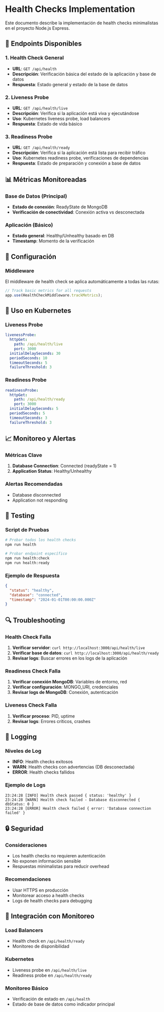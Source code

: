# Health Checks Implementation

Este documento describe la implementación de health checks minimalistas en el proyecto Node.js Express.

## 🏥 Endpoints Disponibles

### 1. Health Check General
- **URL**: `GET /api/health`
- **Descripción**: Verificación básica del estado de la aplicación y base de datos
- **Respuesta**: Estado general y estado de la base de datos

### 2. Liveness Probe
- **URL**: `GET /api/health/live`
- **Descripción**: Verifica si la aplicación está viva y ejecutándose
- **Uso**: Kubernetes liveness probe, load balancers
- **Respuesta**: Estado de vida básico

### 3. Readiness Probe
- **URL**: `GET /api/health/ready`
- **Descripción**: Verifica si la aplicación está lista para recibir tráfico
- **Uso**: Kubernetes readiness probe, verificaciones de dependencias
- **Respuesta**: Estado de preparación y conexión a base de datos

## 📊 Métricas Monitoreadas

### Base de Datos (Principal)
- **Estado de conexión**: ReadyState de MongoDB
- **Verificación de conectividad**: Conexión activa vs desconectada

### Aplicación (Básico)
- **Estado general**: Healthy/Unhealthy basado en DB
- **Timestamp**: Momento de la verificación

## 🔧 Configuración

### Middleware
El middleware de health check se aplica automáticamente a todas las rutas:
```typescript
// Track basic metrics for all requests
app.use(HealthCheckMiddleware.trackMetrics);
```

## 🚀 Uso en Kubernetes

### Liveness Probe
```yaml
livenessProbe:
  httpGet:
    path: /api/health/live
    port: 3000
  initialDelaySeconds: 30
  periodSeconds: 10
  timeoutSeconds: 5
  failureThreshold: 3
```

### Readiness Probe
```yaml
readinessProbe:
  httpGet:
    path: /api/health/ready
    port: 3000
  initialDelaySeconds: 5
  periodSeconds: 5
  timeoutSeconds: 3
  failureThreshold: 3
```

## 📈 Monitoreo y Alertas

### Métricas Clave
1. **Database Connection**: Connected (readyState = 1)
2. **Application Status**: Healthy/Unhealthy

### Alertas Recomendadas
- Database disconnected
- Application not responding

## 🧪 Testing

### Script de Pruebas
```bash
# Probar todos los health checks
npm run health

# Probar endpoint específico
npm run health:check
npm run health:ready
```

### Ejemplo de Respuesta
```json
{
  "status": "healthy",
  "database": "connected",
  "timestamp": "2024-01-01T00:00:00.000Z"
}
```

## 🔍 Troubleshooting

### Health Check Falla
1. **Verificar servidor**: `curl http://localhost:3000/api/health/live`
2. **Verificar base de datos**: `curl http://localhost:3000/api/health/ready`
3. **Revisar logs**: Buscar errores en los logs de la aplicación

### Readiness Check Falla
1. **Verificar conexión MongoDB**: Variables de entorno, red
2. **Verificar configuración**: MONGO_URI, credenciales
3. **Revisar logs de MongoDB**: Conexión, autenticación

### Liveness Check Falla
1. **Verificar proceso**: PID, uptime
2. **Revisar logs**: Errores críticos, crashes

## 📝 Logging

### Niveles de Log
- **INFO**: Health checks exitosos
- **WARN**: Health checks con advertencias (DB desconectada)
- **ERROR**: Health checks fallidos

### Ejemplo de Logs
```
23:24:28 [INFO] Health check passed { status: 'healthy' }
23:24:28 [WARN] Health check failed - Database disconnected { dbStatus: 0 }
23:24:28 [ERROR] Health check failed { error: 'Database connection failed' }
```

## 🔒 Seguridad

### Consideraciones
- Los health checks no requieren autenticación
- No exponen información sensible
- Respuestas minimalistas para reducir overhead

### Recomendaciones
- Usar HTTPS en producción
- Monitorear acceso a health checks
- Logs de health checks para debugging

## 🚀 Integración con Monitoreo

### Load Balancers
- Health check en `/api/health/ready`
- Monitoreo de disponibilidad

### Kubernetes
- Liveness probe en `/api/health/live`
- Readiness probe en `/api/health/ready`

### Monitoreo Básico
- Verificación de estado en `/api/health`
- Estado de base de datos como indicador principal
